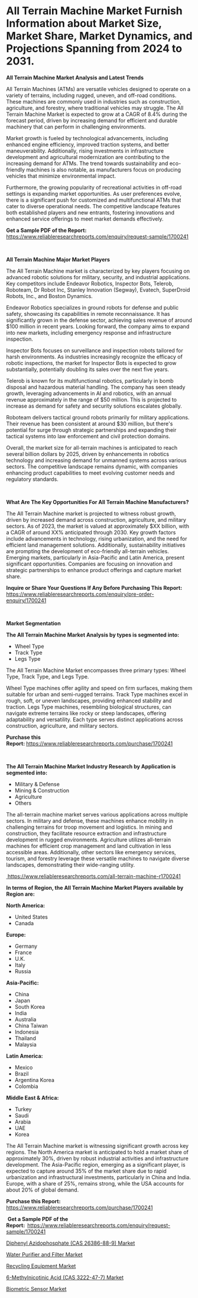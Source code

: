 <p><h1>All Terrain Machine Market Furnish Information about Market Size, Market Share, Market Dynamics, and Projections Spanning from 2024 to 2031.</h1></p><p><strong>All Terrain Machine Market Analysis and Latest Trends</strong></p>
<p><p>All Terrain Machines (ATMs) are versatile vehicles designed to operate on a variety of terrains, including rugged, uneven, and off-road conditions. These machines are commonly used in industries such as construction, agriculture, and forestry, where traditional vehicles may struggle. The All Terrain Machine Market is expected to grow at a CAGR of 8.4% during the forecast period, driven by increasing demand for efficient and durable machinery that can perform in challenging environments.</p><p>Market growth is fueled by technological advancements, including enhanced engine efficiency, improved traction systems, and better maneuverability. Additionally, rising investments in infrastructure development and agricultural modernization are contributing to the increasing demand for ATMs. The trend towards sustainability and eco-friendly machines is also notable, as manufacturers focus on producing vehicles that minimize environmental impact.</p><p>Furthermore, the growing popularity of recreational activities in off-road settings is expanding market opportunities. As user preferences evolve, there is a significant push for customized and multifunctional ATMs that cater to diverse operational needs. The competitive landscape features both established players and new entrants, fostering innovations and enhanced service offerings to meet market demands effectively.</p></p>
<p><strong>Get a Sample PDF of the Report:&nbsp;</strong> <a href="https://www.reliableresearchreports.com/enquiry/request-sample/1700241?utm_campaign=40&utm_medium=2&utm_source=Github&utm_content=ia&utm_term=21102024&utm_id=all-terrain-machine">https://www.reliableresearchreports.com/enquiry/request-sample/1700241</a></p>
<p>&nbsp;</p>
<p><strong>All Terrain Machine Major Market Players</strong></p>
<p><p>The All Terrain Machine market is characterized by key players focusing on advanced robotic solutions for military, security, and industrial applications. Key competitors include Endeavor Robotics, Inspector Bots, Telerob, Roboteam, Dr Robot Inc, Stanley Innovation (Segway), Evatech, SuperDroid Robots, Inc., and Boston Dynamics.</p><p>Endeavor Robotics specializes in ground robots for defense and public safety, showcasing its capabilities in remote reconnaissance. It has significantly grown in the defense sector, achieving sales revenue of around $100 million in recent years. Looking forward, the company aims to expand into new markets, including emergency response and infrastructure inspection.</p><p>Inspector Bots focuses on surveillance and inspection robots tailored for harsh environments. As industries increasingly recognize the efficacy of robotic inspections, the market for Inspector Bots is expected to grow substantially, potentially doubling its sales over the next five years.</p><p>Telerob is known for its multifunctional robotics, particularly in bomb disposal and hazardous material handling. The company has seen steady growth, leveraging advancements in AI and robotics, with an annual revenue approximately in the range of $50 million. This is projected to increase as demand for safety and security solutions escalates globally.</p><p>Roboteam delivers tactical ground robots primarily for military applications. Their revenue has been consistent at around $30 million, but there's potential for surge through strategic partnerships and expanding their tactical systems into law enforcement and civil protection domains.</p><p>Overall, the market size for all-terrain machines is anticipated to reach several billion dollars by 2025, driven by enhancements in robotics technology and increasing demand for unmanned systems across various sectors. The competitive landscape remains dynamic, with companies enhancing product capabilities to meet evolving customer needs and regulatory standards.</p></p>
<p>&nbsp;</p>
<p><strong>What Are The Key Opportunities For All Terrain Machine Manufacturers?</strong></p>
<p><p>The All Terrain Machine market is projected to witness robust growth, driven by increased demand across construction, agriculture, and military sectors. As of 2023, the market is valued at approximately $XX billion, with a CAGR of around XX% anticipated through 2030. Key growth factors include advancements in technology, rising urbanization, and the need for efficient land management solutions. Additionally, sustainability initiatives are prompting the development of eco-friendly all-terrain vehicles. Emerging markets, particularly in Asia-Pacific and Latin America, present significant opportunities. Companies are focusing on innovation and strategic partnerships to enhance product offerings and capture market share.</p></p>
<p><strong>Inquire or Share Your Questions If Any Before Purchasing This Report:</strong> <a href="https://www.reliableresearchreports.com/enquiry/pre-order-enquiry/1700241?utm_campaign=40&utm_medium=2&utm_source=Github&utm_content=ia&utm_term=21102024&utm_id=all-terrain-machine">https://www.reliableresearchreports.com/enquiry/pre-order-enquiry/1700241</a></p>
<p>&nbsp;</p>
<p><strong>Market Segmentation</strong></p>
<p><strong>The All Terrain Machine Market Analysis by types is segmented into:</strong></p>
<p><ul><li>Wheel Type</li><li>Track Type</li><li>Legs Type</li></ul></p>
<p><p>The All Terrain Machine Market encompasses three primary types: Wheel Type, Track Type, and Legs Type. </p><p>Wheel Type machines offer agility and speed on firm surfaces, making them suitable for urban and semi-rugged terrains. Track Type machines excel in rough, soft, or uneven landscapes, providing enhanced stability and traction. Legs Type machines, resembling biological structures, can navigate extreme terrains like rocky or steep landscapes, offering adaptability and versatility. Each type serves distinct applications across construction, agriculture, and military sectors.</p></p>
<p><strong>Purchase this Report:&nbsp;</strong><a href="https://www.reliableresearchreports.com/purchase/1700241?utm_campaign=40&utm_medium=2&utm_source=Github&utm_content=ia&utm_term=21102024&utm_id=all-terrain-machine">https://www.reliableresearchreports.com/purchase/1700241</a></p>
<p>&nbsp;</p>
<p><strong>The All Terrain Machine Market Industry Research by Application is segmented into:</strong></p>
<p><ul><li>Military & Defense</li><li>Mining & Construction</li><li>Agriculture</li><li>Others</li></ul></p>
<p><p>The all-terrain machine market serves various applications across multiple sectors. In military and defense, these machines enhance mobility in challenging terrains for troop movement and logistics. In mining and construction, they facilitate resource extraction and infrastructure development in rugged environments. Agriculture utilizes all-terrain machines for efficient crop management and land cultivation in less accessible areas. Additionally, other sectors like emergency services, tourism, and forestry leverage these versatile machines to navigate diverse landscapes, demonstrating their wide-ranging utility.</p></p>
<p><a href="https://www.reliableresearchreports.com/all-terrain-machine-r1700241?utm_campaign=40&utm_medium=2&utm_source=Github&utm_content=ia&utm_term=21102024&utm_id=all-terrain-machine">&nbsp;https://www.reliableresearchreports.com/all-terrain-machine-r1700241</a></p>
<p><strong>In terms of Region, the All Terrain Machine Market Players available by Region are:</strong></p>
<p>
    <p> <strong> North America: </strong>
        <ul>
            <li>United States</li>
            <li>Canada</li>
        </ul>
        </p> 
    <p> <strong> Europe: </strong>
        <ul>
            <li>Germany</li>
            <li>France</li>
            <li>U.K.</li>
            <li>Italy</li>
            <li>Russia</li>
        </ul>
        </p> 
    <p> <strong> Asia-Pacific: </strong>
        <ul>
            <li>China</li>
            <li>Japan</li>
            <li>South Korea</li>
            <li>India</li>
            <li>Australia</li>
            <li>China Taiwan</li>
            <li>Indonesia</li>
            <li>Thailand</li>
            <li>Malaysia</li>
        </ul>
        </p> 
    <p> <strong> Latin America: </strong>
        <ul>
            <li>Mexico</li>
            <li>Brazil</li>
            <li>Argentina Korea</li>
            <li>Colombia</li>
        </ul>
        </p> 
    <p> <strong> Middle East & Africa: </strong>
        <ul>
            <li>Turkey</li>
            <li>Saudi</li>
            <li>Arabia</li>
            <li>UAE</li>
            <li>Korea</li>
        </ul>
    </p>
    </p>
<p><p>The All Terrain Machine market is witnessing significant growth across key regions. The North America market is anticipated to hold a market share of approximately 30%, driven by robust industrial activities and infrastructure development. The Asia-Pacific region, emerging as a significant player, is expected to capture around 35% of the market share due to rapid urbanization and infrastructural investments, particularly in China and India. Europe, with a share of 25%, remains strong, while the USA accounts for about 20% of global demand.</p></p>
<p><strong>Purchase this Report: </strong><a href="https://www.reliableresearchreports.com/purchase/1700241?utm_campaign=40&utm_medium=2&utm_source=Github&utm_content=ia&utm_term=21102024&utm_id=all-terrain-machine">https://www.reliableresearchreports.com/purchase/1700241</a></p>
<p>&nbsp;<strong>Get a Sample PDF of the Report:&nbsp;&nbsp;</strong><a href="https://www.reliableresearchreports.com/enquiry/request-sample/1700241?utm_campaign=40&utm_medium=2&utm_source=Github&utm_content=ia&utm_term=21102024&utm_id=all-terrain-machine">https://www.reliableresearchreports.com/enquiry/request-sample/1700241</a></p>
<p><strong></strong></p>
<p><p><a href="https://github.com/darcy8m10dupre/Market-Research-Report-List-1/blob/main/diphenyl-azidophosphate-cas-26386-88-9-market.md?utm_campaign=40&utm_medium=2&utm_source=Github&utm_content=ia&utm_term=21102024&utm_id=all-terrain-machine">Diphenyl Azidophosphate (CAS 26386-88-9) Market</a></p><p><a href="https://issuu.com/reportprime-2/docs/water-purifier-and-filter-market-si_8a843cbf18fa9c?utm_campaign=40&utm_medium=2&utm_source=Github&utm_content=ia&utm_term=21102024&utm_id=all-terrain-machine">Water Purifier and Filter Market</a></p><p><a href="https://www.linkedin.com/pulse/global-recycling-equipment-market-sector2024-2031-metrics-qnxre?utm_campaign=40&utm_medium=2&utm_source=Github&utm_content=ia&utm_term=21102024&utm_id=all-terrain-machine">Recycling Equipment Market</a></p><p><a href="https://github.com/michaelhall412/Market-Research-Report-List-1/blob/main/6-methylnicotinic-acid-cas-3222-47-7-market.md?utm_campaign=40&utm_medium=2&utm_source=Github&utm_content=ia&utm_term=21102024&utm_id=all-terrain-machine">6-Methylnicotinic Acid (CAS 3222-47-7) Market</a></p><p><a href="https://issuu.com/reportprime-2/docs/biometric-sensor-market-size-2030.p_ec25676655b2c6?utm_campaign=40&utm_medium=2&utm_source=Github&utm_content=ia&utm_term=21102024&utm_id=all-terrain-machine">Biometric Sensor Market</a></p></p>